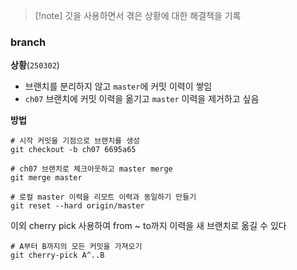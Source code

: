 > [!note] 깃을 사용하면서 겪은 상황에 대한 해결책을 기록


### branch

**상황**(`250302`)
- 브랜치를 분리하지 않고 `master`에 커밋 이력이 쌓임
- `ch07` 브랜치에 커밋 이력을 옮기고 `master` 이력을 제거하고 싶음

**방법**
```shell
# 시작 커밋을 기점으로 브랜치를 생성 
git checkout -b ch07 6695a65

# ch07 브랜치로 체크아웃하고 master merge
git merge master

# 로컬 master 이력을 리모트 이력과 동일하기 만들기
git reset --hard origin/master
```

이외 cherry pick 사용하여 from ~ to까지 이력을 새 브랜치로 옮길 수 있다
```shell
# A부터 B까지의 모든 커밋을 가져오기 
git cherry-pick A^..B
```